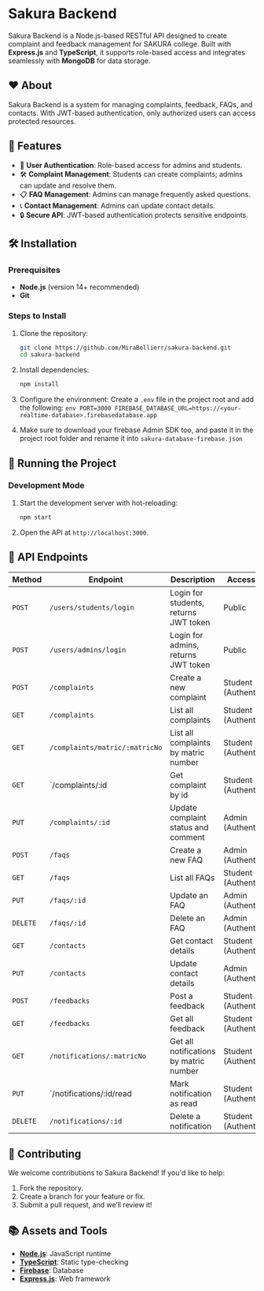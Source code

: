 # Sakura Backend

Sakura Backend is a Node.js-based RESTful API designed to create complaint and feedback management for SAKURA college. Built with **Express.js** and **TypeScript**, it supports role-based access and integrates seamlessly with **MongoDB** for data storage.

## ❤️ About

Sakura Backend is a system for managing complaints, feedback, FAQs, and contacts. With JWT-based authentication, only authorized users can access protected resources.

## 🧡 Features

- 🌟 **User Authentication**: Role-based access for admins and students.
- 🛠 **Complaint Management**: Students can create complaints; admins can update and resolve them.
- 📋 **FAQ Management**: Admins can manage frequently asked questions.
- 📞 **Contact Management**: Admins can update contact details.
- 🔒 **Secure API**: JWT-based authentication protects sensitive endpoints.

## 🛠 Installation

### Prerequisites

- **Node.js** (version 14+ recommended)
- **Git**

### Steps to Install

1. Clone the repository:

   ```bash
   git clone https://github.com/MiraBellierr/sakura-backend.git
   cd sakura-backend
   ```

2. Install dependencies:

   ```bash
   npm install
   ```

3. Configure the environment:
   Create a `.env` file in the project root and add the following:
   `env
   PORT=3000
   FIREBASE_DATABASE_URL=https://<your-realtime-database>.firebasedatabase.app
`

4. Make sure to download your firebase Admin SDK too, and paste it in the project root folder and rename it into `sakura-database-firebase.json`

## 🚀 Running the Project

### Development Mode

1. Start the development server with hot-reloading:
   ```bash
   npm start
   ```
2. Open the API at `http://localhost:3000`.

## 🧡 API Endpoints

| **Method** | **Endpoint**                   | **Description**                        | **Access Level**        |
| ---------- | ------------------------------ | -------------------------------------- | ----------------------- |
| `POST`     | `/users/students/login`        | Login for students, returns JWT token  | Public                  |
| `POST`     | `/users/admins/login`          | Login for admins, returns JWT token    | Public                  |
| `POST`     | `/complaints`                  | Create a new complaint                 | Student (Authenticated) |
| `GET`      | `/complaints`                  | List all complaints                    | Student (Authenticated) |
| `GET`      | `/complaints/matric/:matricNo` | List all complaints by matric number   | Student (Authenticated) |
| `GET`      | `/complaints/:id               | Get complaint by id                    | Student (Authenticated) |
| `PUT`      | `/complaints/:id`              | Update complaint status and comment    | Admin (Authenticated)   |
| `POST`     | `/faqs`                        | Create a new FAQ                       | Admin (Authenticated)   |
| `GET`      | `/faqs`                        | List all FAQs                          | Student (Authenticated) |
| `PUT`      | `/faqs/:id`                    | Update an FAQ                          | Admin (Authenticated)   |
| `DELETE`   | `/faqs/:id`                    | Delete an FAQ                          | Admin (Authenticated)   |
| `GET`      | `/contacts`                    | Get contact details                    | Student (Authenticated) |
| `PUT`      | `/contacts`                    | Update contact details                 | Admin (Authenticated)   |
| `POST`     | `/feedbacks`                   | Post a feedback                        | Student (Authenticated) |
| `GET`      | `/feedbacks`                   | Get all feedback                       | Student (Authenticated) |
| `GET`      | `/notifications/:matricNo`     | Get all notifications by matric number | Student (Authenticated) |
| `PUT`      | `/notifications/:id/read       | Mark notification as read              | Student (Authenticated) |
| `DELETE`   | `/notifications/:id`           | Delete a notification                  | Student (Authenticated) |

## 💛 Contributing

We welcome contributions to Sakura Backend! If you'd like to help:

1. Fork the repository.
2. Create a branch for your feature or fix.
3. Submit a pull request, and we’ll review it!

## 📚 Assets and Tools

- **[Node.js](https://nodejs.org/)**: JavaScript runtime
- **[TypeScript](https://www.typescriptlang.org/)**: Static type-checking
- **[Firebase](https://firebase.google.com/)**: Database
- **[Express.js](https://expressjs.com/)**: Web framework
